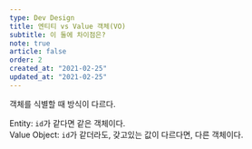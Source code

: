 ```yaml
---
type: Dev Design
title: 엔티티 vs Value 객체(VO)
subtitle: 이 둘에 차이점은?
note: true
article: false
order: 2
created_at: "2021-02-25"
updated_at: "2021-02-25"
---
```


객체를 식별할 때 방식이 다르다.  

Entity: `id`가 같다면 같은 객체이다.  
Value Object: `id`가 같더라도, 갖고있는 값이 다르다면, 다른 객체이다.